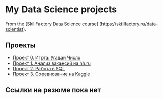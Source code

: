 # My Data Science projects

From the [SkillFactory Data Science course] (https://skillfactory.ru/data-scientist).

## Проекты

* [Проект 0. Игрга: Угадай Число](https://github.com/vv77v/IDE/tree/master/project_0)
* [Проект 1. Анализ вакансий на hh.ru](https://github.com/vv77v/IDE/tree/master/project_1)
* [Проект 2. Работа в SQL](https://github.com/vv77v/IDE/tree/master/project_2)
* [Проект 3. Соревнование на Kaggle](https://github.com/vv77v/IDE/tree/master/project_3)

## Ссылки на резюме пока нет
